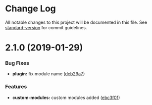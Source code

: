 # Change Log

All notable changes to this project will be documented in this file. See [standard-version](https://github.com/conventional-changelog/standard-version) for commit guidelines.

<a name="2.1.0"></a>
# 2.1.0 (2019-01-29)


### Bug Fixes

* **plugin:** fix module name ([dcb29a7](https://github.com/anteriovieira/nuxt-multianalytics/commit/dcb29a7))


### Features

* **custom-modules:** custom modules added ([ebc3f01](https://github.com/anteriovieira/nuxt-multianalytics/commit/ebc3f01))
